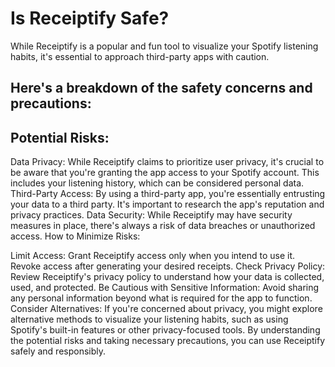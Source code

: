 # Is Receiptify Safe?

While Receiptify is a popular and fun tool to visualize your Spotify listening habits, it's essential to approach third-party apps with caution.

## Here's a breakdown of the safety concerns and precautions:

## Potential Risks:

Data Privacy: While Receiptify claims to prioritize user privacy, it's crucial to be aware that you're granting the app access to your Spotify account. This includes your listening history, which can be considered personal data.
Third-Party Access: By using a third-party app, you're essentially entrusting your data to a third party. It's important to research the app's reputation and privacy practices.
Data Security: While Receiptify may have security measures in place, there's always a risk of data breaches or unauthorized access.
How to Minimize Risks:

Limit Access: Grant Receiptify access only when you intend to use it. Revoke access after generating your desired receipts.
Check Privacy Policy: Review Receiptify's privacy policy to understand how your data is collected, used, and protected.
Be Cautious with Sensitive Information: Avoid sharing any personal information beyond what is required for the app to function.
Consider Alternatives: If you're concerned about privacy, you might explore alternative methods to visualize your listening habits, such as using Spotify's built-in features or other privacy-focused tools.
By understanding the potential risks and taking necessary precautions, you can use Receiptify safely and responsibly.








